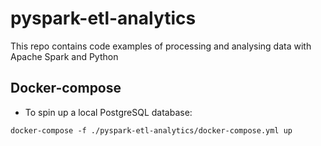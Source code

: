 # pyspark-etl-analytics
This repo contains code examples of processing and analysing data with Apache Spark and Python

## Docker-compose

* To spin up a local PostgreSQL database:

```
docker-compose -f ./pyspark-etl-analytics/docker-compose.yml up
```

